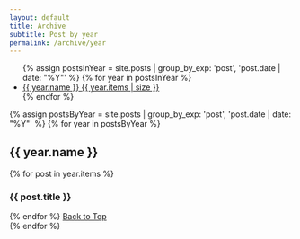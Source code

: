 ```yaml
---
layout: default
title: Archive
subtitle: Post by year 
permalink: /archive/year
---
```


<ul class="list-group">
  {% assign postsInYear = site.posts | group_by_exp: 'post', 'post.date | date: "%Y"' %}
  {% for year in postsInYear %}
    <li class="list-group-item d-flex justify-content-between align-items-center chulapa-links-hover-only">
      <a href="#{{ year.name }}">
        {{ year.name }} <span class="badge badge-primary badge-pill">{{ year.items | size }}</span>
      </a>
    </li>
  {% endfor %}
</ul>

{% assign postsByYear = site.posts | group_by_exp: 'post', 'post.date | date: "%Y"' %}
{% for year in postsByYear %}
<section id="{{ year.name }}">
  <h2>{{ year.name }}</h2>
  {% for post in year.items %}
  <h3>{{ post.title }}</h3>
  {% endfor %}
  <a href="#page-title">Back to Top</a>
</section>
{% endfor %}